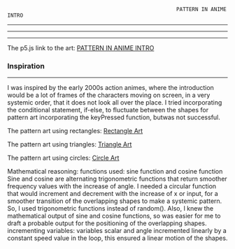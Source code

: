                                                                 
                                                          PATTERN IN ANIME INTRO
 ___

---

***                                                               
                                                                
The p5.js link to the art: [PATTERN IN ANIME INTRO](https://editor.p5js.org/maishahoq/sketches/c76-B5Wvq)


###                                                      Inspiration
___

I was inspired by the early 2000s action animes, where the introduction would be a lot of frames of the characters moving on screen, in a very systemic order, that it does not look all over the place.
I tried incorporating the conditional statement, if-else, to fluctuate between the shapes for pattern art incorporating the keyPressed function, butwas not successful.


The pattern art using rectangles: [Rectangle Art](https://youtu.be/qSKaGu8mCkY)

The pattern art using triangles: [Triangle Art](https://youtu.be/VCOnKhnr8Lk)

The pattern art using circles: [Circle Art](https://youtu.be/ExSUd2fGayc)

Mathematical reasoning:
functions used: sine function and cosine function
Sine and cosine are alternating trigonometric functions that return smoother frequency values with the increase of angle. I needed a circular function that would increment and decrement with the increase of x or input, for a smoother transition of the overlapping shapes to make a systemic pattern. So, I used trigonometric functions instead of random(). Also, I knew the mathematical output  of sine and cosine functions, so was easier for me to draft a probable output for the positioning of the overlapping shapes.
incrementing variables: variables scalar and angle incremented linearly by a constant speed value in the loop, this ensured a linear motion of the shapes. 
